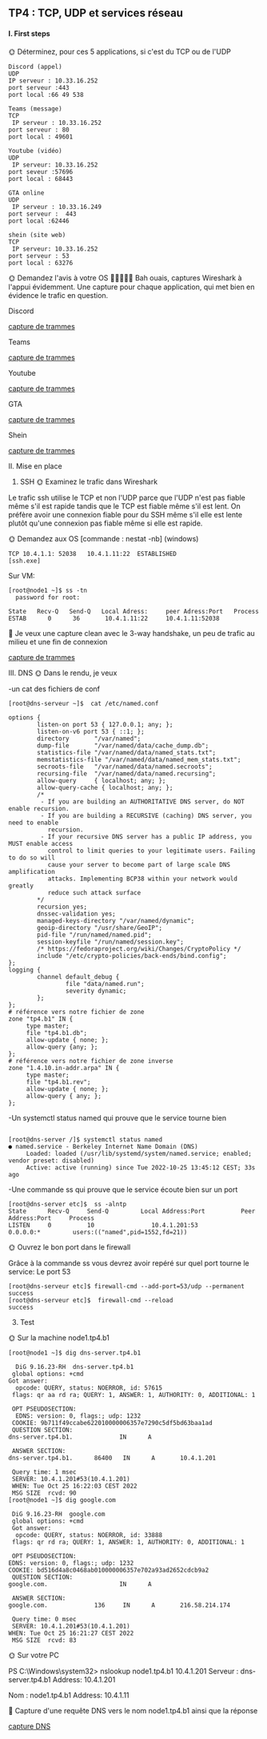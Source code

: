 ## TP4 : TCP, UDP et services réseau

#### I. First steps
🌞 Déterminez, pour ces 5 applications, si c'est du TCP ou de l'UDP

    Discord (appel)
    UDP
    IP serveur : 10.33.16.252
    port serveur :443
    port local :66 49 538

    Teams (message)
    TCP
     IP serveur : 10.33.16.252
    port serveur : 80
    port local : 49601

    Youtube (vidéo)
    UDP
     IP serveur: 10.33.16.252
    port seveur :57696
    port local : 68443

    GTA online
    UDP
     IP serveur : 10.33.16.249
    port serveur :  443
    port local :62446

    shein (site web)
    TCP
     IP serveur: 10.33.16.252
    port serveur : 53
    port local : 63276

 🌞 Demandez l'avis à votre OS
🦈🦈🦈🦈🦈 Bah ouais, captures Wireshark à l'appui évidemment. Une capture pour chaque application, qui met bien en évidence le trafic en question.

Discord

[capture de trammes](./Discord%20appel%20capture.pcapng)

Teams 

[capture de trammes](Teams%20(message)%20capture.pcapng)

Youtube 

[capture de trammes](Youtube%20vid%C3%A9o%20Capture.pcapng)

GTA 

[capture de trammes](capture%20de%20trames%20GTA%20Online.pcapng)

Shein 

[capture de trammes](Shein%20site%20wev%20capture.pcapng)


II. Mise en place
1. SSH
🌞 Examinez le trafic dans Wireshark

Le trafic ssh utilise le TCP et non l'UDP parce que l'UDP n'est pas fiable même s'il est rapide tandis que le TCP est fiable même s'il est lent. On préfère avoir une connexion fiable pour du SSH même s'il elle est lente plutôt qu'une connexion pas fiable même si elle est rapide. 

 🌞 Demandez aux OS
[commande : nestat -nb] (windows)
```
TCP 10.4.1.1: 52038   10.4.1.11:22  ESTABLISHED
[ssh.exe]
```
Sur VM:
````
[root@node1 ~]$ ss -tn
  password for root:

State   Recv-Q   Send-Q   Local Adress:     peer Adress:Port   Process
ESTAB      0      36       10.4.1.11:22     10.4.1.11:52038
````

🦈 Je veux une capture clean avec le 3-way handshake, un peu de trafic au milieu et une fin de connexion

[capture de trammes](II%20SSH%203%20way%20wireshark.pcapng)

III. DNS
🌞 Dans le rendu, je veux

-un cat des fichiers de conf
````
[root@dns-serveur ~]$  cat /etc/named.conf

options {
        listen-on port 53 { 127.0.0.1; any; };
        listen-on-v6 port 53 { ::1; };
        directory       "/var/named";
        dump-file       "/var/named/data/cache_dump.db";
        statistics-file "/var/named/data/named_stats.txt";
        memstatistics-file "/var/named/data/named_mem_stats.txt";
        secroots-file   "/var/named/data/named.secroots";
        recursing-file  "/var/named/data/named.recursing";
        allow-query     { localhost; any; };
        allow-query-cache { localhost; any; };
        /*
         - If you are building an AUTHORITATIVE DNS server, do NOT enable recursion.
         - If you are building a RECURSIVE (caching) DNS server, you need to enable
           recursion.
         - If your recursive DNS server has a public IP address, you MUST enable access
           control to limit queries to your legitimate users. Failing to do so will
           cause your server to become part of large scale DNS amplification
           attacks. Implementing BCP38 within your network would greatly
           reduce such attack surface
        */
        recursion yes;
        dnssec-validation yes;
        managed-keys-directory "/var/named/dynamic";
        geoip-directory "/usr/share/GeoIP";
        pid-file "/run/named/named.pid";
        session-keyfile "/run/named/session.key";
        /* https://fedoraproject.org/wiki/Changes/CryptoPolicy */
        include "/etc/crypto-policies/back-ends/bind.config";
};
logging {
        channel default_debug {
                file "data/named.run";
                severity dynamic;
        };
};
# référence vers notre fichier de zone
zone "tp4.b1" IN {
     type master;
     file "tp4.b1.db";
     allow-update { none; };
     allow-query {any; };
};
# référence vers notre fichier de zone inverse
zone "1.4.10.in-addr.arpa" IN {
     type master;
     file "tp4.b1.rev";
     allow-update { none; };
     allow-query { any; };
};
````


-Un systemctl status named qui prouve que le service tourne bien
````

[root@dns-server /]$ systemctl status named
● named.service - Berkeley Internet Name Domain (DNS)
     Loaded: loaded (/usr/lib/systemd/system/named.service; enabled; vendor preset: disabled)
     Active: active (running) since Tue 2022-10-25 13:45:12 CEST; 33s ago
````   

-Une commande ss qui prouve que le service écoute bien sur un port
````
[root@dns-server etc]$  ss -alntp
State      Recv-Q     Send-Q         Local Address:Port          Peer Address:Port     Process
LISTEN     0          10                10.4.1.201:53                 0.0.0.0:*         users:(("named",pid=1552,fd=21))
````

🌞 Ouvrez le bon port dans le firewall

Grâce à la commande ss vous devrez avoir repéré sur quel port tourne le service: Le port 53
````
[root@dns-serveur etc]$ firewall-cmd --add-port=53/udp --permanent
success
[root@dns-serveur etc]$  firewall-cmd --reload
success
````

3. Test

🌞 Sur la machine node1.tp4.b1
````
[root@node1 ~]$ dig dns-server.tp4.b1

  DiG 9.16.23-RH  dns-server.tp4.b1
 global options: +cmd
Got answer:
  opcode: QUERY, status: NOERROR, id: 57615
 flags: qr aa rd ra; QUERY: 1, ANSWER: 1, AUTHORITY: 0, ADDITIONAL: 1

 OPT PSEUDOSECTION:
  EDNS: version: 0, flags:; udp: 1232
 COOKIE: 9b711f49ccabe622010000006357e7290c5df5bd63baa1ad 
 QUESTION SECTION:
dns-server.tp4.b1.             IN      A

 ANSWER SECTION:
dns-server.tp4.b1.      86400   IN      A       10.4.1.201

 Query time: 1 msec
 SERVER: 10.4.1.201#53(10.4.1.201)
 WHEN: Tue Oct 25 16:22:03 CEST 2022
 MSG SIZE  rcvd: 90
[root@node1 ~]$ dig google.com

 DiG 9.16.23-RH  google.com
 global options: +cmd
 Got answer:
  opcode: QUERY, status: NOERROR, id: 33888
 flags: qr rd ra; QUERY: 1, ANSWER: 1, AUTHORITY: 0, ADDITIONAL: 1

 OPT PSEUDOSECTION:
EDNS: version: 0, flags:; udp: 1232
COOKIE: bd516d4a8c0468ab010000006357e702a93ad2652cdcb9a2 
 QUESTION SECTION:
google.com.                    IN      A

 ANSWER SECTION:
google.com.             136     IN      A       216.58.214.174

 Query time: 0 msec
 SERVER: 10.4.1.201#53(10.4.1.201)
WHEN: Tue Oct 25 16:21:27 CEST 2022
 MSG SIZE  rcvd: 83
````
🌞 Sur votre PC

PS C:\Windows\system32> nslookup node1.tp4.b1 10.4.1.201
Serveur :   dns-server.tp4.b1
Address:  10.4.1.201

Nom :    node1.tp4.b1
Address:  10.4.1.11


🦈 Capture d'une requête DNS vers le nom node1.tp4.b1 ainsi que la réponse


[capture DNS](./DNS.pcapng)